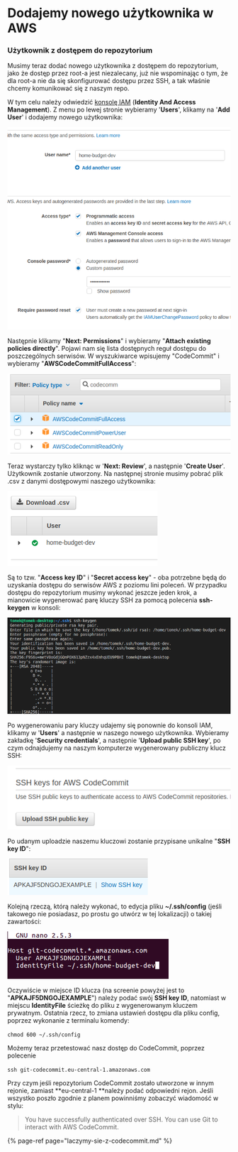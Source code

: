 # Dodajemy nowego użytkownika w AWS

### Użytkownik z dostępem do repozytorium

Musimy teraz dodać nowego użytkownika z dostępem do repozytorium, jako że dostęp przez root-a jest niezalecany, już nie wspominając o tym, że dla root-a nie da się skonfigurować dostępu przez SSH, a tak właśnie chcemy komunikować się z naszym repo.

W tym celu należy odwiedzić [konsolę IAM](https://console.aws.amazon.com/iam/home) \(**Identity And Access Management**\). Z menu po lewej stronie wybieramy '**Users**', klikamy na '**Add User**' i dodajemy nowego użytkownika:

![](../.gitbook/assets/screenshot-from-2018-04-25-14-39-46.png)

Następnie klikamy "**Next: Permissions**" i wybieramy "**Attach existing policies directly**". Pojawi nam się lista dostępnych reguł dostępu do poszczególnych serwisów. W wyszukiwarce wpisujemy "CodeCommit" i wybieramy "**AWSCodeCommitFullAccess**":

![](../.gitbook/assets/screenshot-from-2018-04-25-14-43-24.png)

Teraz wystarczy tylko kliknąc w '**Next: Review**', a następnie '**Create User**'. Użytkownik zostanie utworzony. Na następnej stronie musimy pobrać plik .csv z danymi dostępowymi naszego użytkownika:

![](../.gitbook/assets/screenshot-from-2018-04-25-14-48-12.png)

Są to tzw. "**Access key ID**" i "**Secret access key**" - oba potrzebne będą do uzyskania dostępu do serwisów AWS z poziomu lini poleceń. W przypadku dostępu do repozytorium musimy wykonać jeszcze jeden krok, a mianowicie wygenerować parę kluczy SSH za pomocą polecenia **ssh-keygen** w konsoli:

![](../.gitbook/assets/screenshot-from-2018-04-25-14-58-19.png)

Po wygenerowaniu pary kluczy udajemy się ponownie do konsoli IAM, klikamy w '**Users**' a następnie w naszego nowego użytkownika. Wybieramy zakładkę '**Security credentials**', a następnie '**Upload public SSH key**', po czym odnajdujemy na naszym komputerze wygenerowany publiczny klucz SSH:

![](../.gitbook/assets/screenshot-from-2018-04-25-15-04-02.png)

Po udanym uploadzie naszemu kluczowi zostanie przypisane unikalne "**SSH key ID**":

![](../.gitbook/assets/screenshot-from-2018-04-25-15-08-40.png)

Kolejną rzeczą, którą należy wykonać, to edycja pliku **~/.ssh/config** \(jeśli takowego nie posiadasz, po prostu go utwórz w tej lokalizacji\) o takiej zawartości:

![](../.gitbook/assets/screenshot-from-2018-04-25-15-11-14.png)

Oczywiście w miejsce ID klucza \(na screenie powyżej jest to "**APKAJF5DNGOJEXAMPLE**"\) należy podać swój **SSH key ID**, natomiast w miejscu **IdentityFile** ścieżkę do pliku z wygenerowanym kluczem prywatnym. Ostatnia rzecz, to zmiana ustawień dostępu dla pliku config, poprzez wykonanie z terminalu komendy:

`chmod 600 ~/.ssh/config`

Możemy teraz przetestować nasz dostęp do CodeCommit, poprzez polecenie

`ssh git-codecommit.eu-central-1.amazonaws.com`

Przy czym jeśli repozytorium CodeCommit zostało utworzone w innym rejonie, zamiast **eu-central-1 **należy podać odpowiedni rejon. Jeśli wszystko poszło zgodnie z planem powinniśmy zobaczyć wiadomość w stylu:

> You have successfully authenticated over SSH. You can use Git to interact with AWS CodeCommit.

{% page-ref page="laczymy-sie-z-codecommit.md" %}



